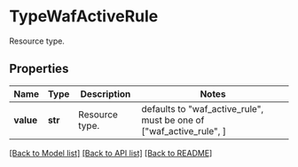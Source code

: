 # TypeWafActiveRule

Resource type.

## Properties
Name | Type | Description | Notes
------------ | ------------- | ------------- | -------------
**value** | **str** | Resource type. | defaults to "waf_active_rule",  must be one of ["waf_active_rule", ]

[[Back to Model list]](../README.md#documentation-for-models) [[Back to API list]](../README.md#documentation-for-api-endpoints) [[Back to README]](../README.md)


